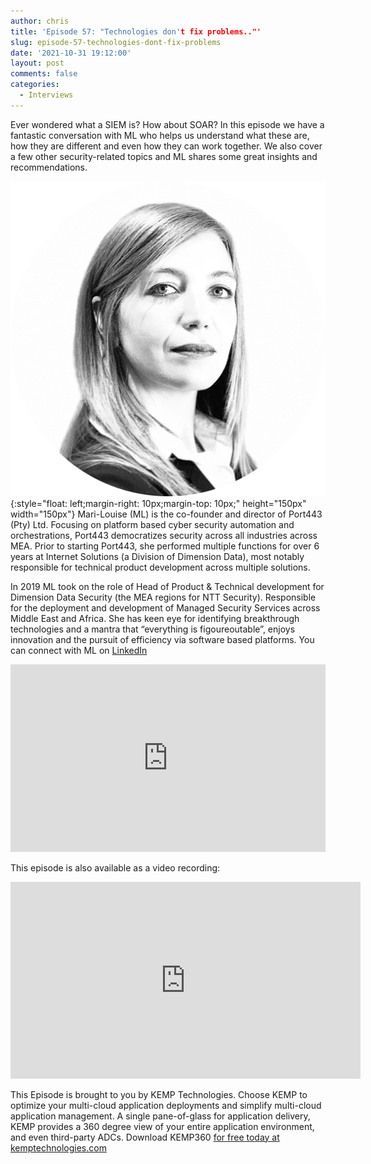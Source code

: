 ```yaml
---
author: chris
title: 'Episode 57: "Technologies don't fix problems.."'
slug: episode-57-technologies-dont-fix-problems
date: '2021-10-31 19:12:00'
layout: post
comments: false
categories:
  - Interviews
---
```


Ever wondered what a SIEM is? How about SOAR? In this episode we have a fantastic conversation with ML who helps us understand what these are, how they are different and even how they can work together. We also cover a few other security-related topics and ML shares some great insights and recommendations.

![ML](/images/uploads/2021/10/ml.png){:style="float: left;margin-right: 10px;margin-top: 10px;" height="150px" width="150px"} Mari-Louise (ML) is the co-founder and director of Port443 (Pty) Ltd.
Focusing on platform based cyber security automation and orchestrations, Port443 democratizes security across all industries across MEA. Prior to starting Port443, she performed multiple functions for over 6 years at Internet Solutions (a Division of Dimension Data), most notably responsible for technical product development across multiple solutions.

In 2019 ML took on the role of Head of Product & Technical development for Dimension Data Security (the MEA regions for NTT Security). Responsible for the deployment and development of Managed Security Services across Middle East and Africa. She has keen eye for identifying breakthrough technologies and a mantra that “everything is figoureoutable”, enjoys innovation and the pursuit of efficiency via software based platforms. You can connect with ML on [LinkedIn](https://www.linkedin.com/in/mari-louise-labuschagne-90140568/)

<p><iframe width="100%" height="300" scrolling="no" frameborder="no" allow="autoplay" src="https://w.soundcloud.com/player/?url=https%3A//api.soundcloud.com/tracks/1151602438&color=%23ff5500&auto_play=false&hide_related=false&show_comments=true&show_user=true&show_reposts=false&show_teaser=true&visual=true"></iframe></p>

This episode is also available as a video recording:

<p><iframe width="560" height="315" src="https://www.youtube.com/embed/f9qGDttpCKg" title="YouTube video player" frameborder="0" allow="accelerometer; autoplay; clipboard-write; encrypted-media; gyroscope; picture-in-picture" allowfullscreen></iframe></p>

This Episode is brought to you by KEMP Technologies. Choose KEMP to optimize your multi-cloud application deployments and simplify multi-cloud application management. A single pane-of-glass for application delivery, KEMP provides a 360 degree view of your entire application environment, and even third-party ADCs. Download KEMP360 [for free today at kemptechnologies.com](https://kempte.ch/2MYXjew)
